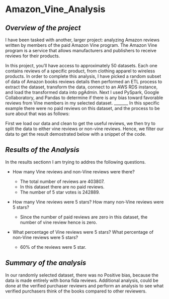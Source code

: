 # Amazon_Vine_Analysis

## _Overview of the project_ 

I have been tasked with another, larger project: analyzing Amazon reviews written by members of the paid Amazon Vine program. The Amazon Vine program is a service that allows manufacturers and publishers to receive reviews for their products. 

In this project, you’ll have access to approximately 50 datasets. Each one contains reviews of a specific product, from clothing apparel to wireless products. In order to complete this analysis, I have picked a random subset of data of Amazon books reviews details then performed an ETL process to extract the dataset, transform the data, connect to an AWS RDS instance, and load the transformed data into pgAdmin. Next I used PySpark, Google Collaboratory, and Pandas to determine if there is any bias toward favorable reviews from Vine members in my selected dataset. _______ In this specific example there were no paid reviews on this dataset, and the process to be sure about that was as follows:


First we load our data and clean to get the useful reviews, we then try to split the data to either vine reviews or non-vine reviews. Hence, we filter our data to get the result demostrated below with a snippet of the code. 


## _Results of the Analysis_

In the results sectionn I am trying to addres the following questions. 

- How many Vine reviews and non-Vine reviews were there?

  - The total number of reviews are 403807.
  - In this dataset there are no paid reviews. 
  - The number of 5 star votes is 242889.

- How many Vine reviews were 5 stars? How many non-Vine reviews were 5 stars?

  - Since the number of paid reviews are zero in this dataset, the number of vine review hence is zero. 
  
- What percentage of Vine reviews were 5 stars? What percentage of non-Vine reviews were 5 stars?

  - 60% of the reviews were 5 star. 
  
## _Summary of the analysis_ 

In our randomly selected dataset, there was no Positive bias, because the data is made entirely with bona fida reviews. Additional analysis, could be done at the verified purchaser reviewrs and perform an analysis to see what verified purchasers think of the books compared to other reviewers.
